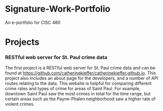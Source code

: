 # Signature-Work-Portfolio
An e-portfolio for CISC 480

# Projects
<h3> RESTful web server for St. Paul crime data </h3>

The first project is a RESTful web server for St. Paul crime data and can be found at https://github.com/catherinekieffer/catherinekieffer.github.io. This project also includes an about page for the developers, and a number of API routes relating to the data. This website is helpful for comparing different crime rates and types of crime for areas of Saint Paul. For example, downtown Saint Paul saw the most crimes in total for the time range, but certain areas such as the Payne-Phalen neighborhood saw a higher rate of violent crimes. 